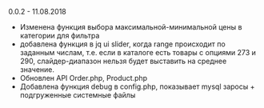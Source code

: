 

0.0.2 - 11.08.2018
* Изменена функция выбора максимальной-минимальной цены в категории для фильтра
* добавлена функция в jq ui slider, когда range происходит по заданным числам, т.е. если в каталоге есть товары с опциями 273 и 290, слайдер-диапазон нельзя будет выставить на среднее значение.
* Обновлен API Order.php, Product.php
* Добавлена функция debug в config.php, показывает mysql заросы + подгруженные системные файлы